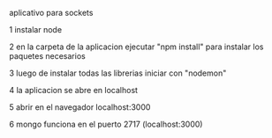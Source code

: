 aplicativo para sockets

1 instalar node

2 en la carpeta de la aplicacion ejecutar "npm install" para instalar los paquetes necesarios

3 luego de instalar todas las librerias iniciar con "nodemon"

4 la aplicacion se abre en localhost

5 abrir en el navegador localhost:3000

6 mongo funciona en el puerto 2717 (localhost:3000)
